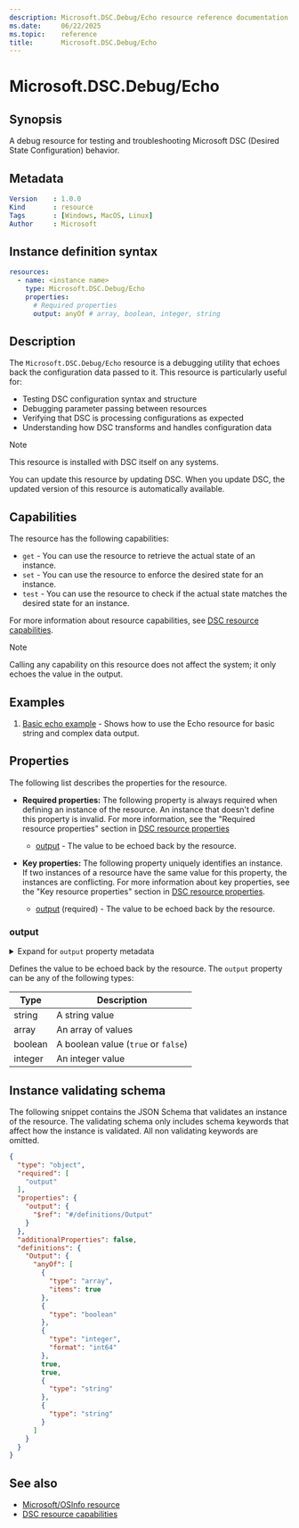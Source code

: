 ```yaml
---
description: Microsoft.DSC.Debug/Echo resource reference documentation
ms.date:     06/22/2025
ms.topic:    reference
title:       Microsoft.DSC.Debug/Echo
---
```


# Microsoft.DSC.Debug/Echo

## Synopsis

A debug resource for testing and troubleshooting Microsoft DSC (Desired State Configuration) behavior.

## Metadata

```yaml
Version    : 1.0.0
Kind       : resource
Tags       : [Windows, MacOS, Linux]
Author     : Microsoft
```

## Instance definition syntax

```yaml
resources:
  - name: <instance name>
    type: Microsoft.DSC.Debug/Echo
    properties:
      # Required properties
      output: anyOf # array, boolean, integer, string
```

## Description

The `Microsoft.DSC.Debug/Echo` resource is a debugging utility that echoes back the configuration
data passed to it. This resource is particularly useful for:

- Testing DSC configuration syntax and structure
- Debugging parameter passing between resources
- Verifying that DSC is processing configurations as expected
- Understanding how DSC transforms and handles configuration data

> [!NOTE]
> This resource is installed with DSC itself on any systems.
>
> You can update this resource by updating DSC. When you update DSC, the updated version of this
> resource is automatically available.

## Capabilities

The resource has the following capabilities:

- `get` - You can use the resource to retrieve the actual state of an instance.
- `set` - You can use the resource to enforce the desired state for an instance.
- `test` - You can use the resource to check if the actual state matches the desired state
  for an instance.

For more information about resource capabilities, see
[DSC resource capabilities][01].

> [!NOTE]
> Calling any capability on this resource does not affect the system;
> it only echoes the value in the output.

## Examples

1. [Basic echo example](./examples/basic-echo-example.md) - Shows how to use the Echo resource
   for basic string and complex data output.

## Properties

The following list describes the properties for the resource.

- **Required properties:** <a id="required-properties"></a> The following property is always
  required when defining an instance of the resource. An instance that doesn't define this
  property is invalid. For more information, see the "Required resource properties" section in
  [DSC resource properties][02]

  - [output](#output) - The value to be echoed back by the resource.

- **Key properties:** <a id="key-properties"></a> The following property uniquely identifies an
  instance. If two instances of a resource have the same value for this property, the instances are
  conflicting. For more information about key properties, see the "Key resource properties" section in [DSC resource properties][03].

  - [output](#output) (required) - The value to be echoed back by the resource.

### output

<details><summary>Expand for <code>output</code> property metadata</summary>

```yaml
Type             : anyOf (string, array, boolean, integer)
IsRequired       : true
IsKey            : true
IsReadOnly       : false
IsWriteOnly      : false
```

</details>

Defines the value to be echoed back by the resource. The `output` property can be any of the following types:

| Type    | Description                                 |
|---------|---------------------------------------------|
| string  | A string value                              |
| array   | An array of values                          |
| boolean | A boolean value (`true` or `false`)         |
| integer | An integer value                            |

## Instance validating schema

The following snippet contains the JSON Schema that validates an instance of the resource. The
validating schema only includes schema keywords that affect how the instance is validated. All
non validating keywords are omitted.

```json
{
  "type": "object",
  "required": [
    "output"
  ],
  "properties": {
    "output": {
      "$ref": "#/definitions/Output"
    }
  },
  "additionalProperties": false,
  "definitions": {
    "Output": {
      "anyOf": [
        {
          "type": "array",
          "items": true
        },
        {
          "type": "boolean"
        },
        {
          "type": "integer",
          "format": "int64"
        },
        true,
        true,
        {
          "type": "string"
        },
        {
          "type": "string"
        }
      ]
    }
  }
}
```

## See also

- [Microsoft/OSInfo resource][04]
- [DSC resource capabilities][01]

<!-- Link definitions -->
[01]: ../../../../../concepts/resources/capabilities.md
[02]: ../../../../../concepts/resources/properties.md#required-resource-properties
[03]: ../../../../../concepts/resources/properties.md#key-resource-properties
[04]: ../../osinfo/index.md
